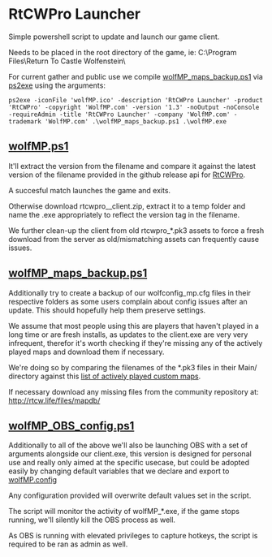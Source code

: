 # RtCWPro Launcher 

Simple powershell script to update and launch our game client. 

Needs to be placed in the root directory of the game, ie: C:\Program Files\Return To Castle Wolfenstein\ 

For current gather and public use we compile [wolfMP_maps_backup.ps1](wolfMP_maps_backup.ps1) via [ps2exe](https://github.com/MScholtes/PS2EXE) using the arguments: 
```
ps2exe -iconFile 'wolfMP.ico' -description 'RtCWPro Launcher' -product 'RtCWPro' -copyright 'WolfMP.com' -version '1.3' -noOutput -noConsole -requireAdmin -title 'RtCWPro Launcher' -company 'WolfMP.com' -trademark 'WolfMP.com' .\wolfMP_maps_backup.ps1 .\wolfMP.exe
```

## [wolfMP.ps1](wolfMP.ps1)

It'll extract the version from the filename and compare it against the latest version of the filename provided in the github release api for [RtCWPro](https://github.com/rtcwmp-com/rtcwPro/releases). 

A succesful match launches the game and exits. 

Otherwise download rtcwpro_<version>_client.zip, extract it to a temp folder and name the .exe appropriately to reflect the version tag in the filename.

We further clean-up the client from old rtcwpro_*.pk3 assets to force a fresh download from the server as old/mismatching assets can frequently cause issues. 


## [wolfMP_maps_backup.ps1](wolfMP_maps_backup.ps1)

Additionally try to create a backup of our wolfconfig_mp.cfg files in their respective folders as some users complain about config issues after an update. This should hopefully help them preserve settings. 

We assume that most people using this are players that haven't played in a long time or are fresh installs, as updates to the client.exe are very very infrequent, therefor it's worth checking if they're missing any of the actively played maps and download them if necessary. 

We're doing so by comparing the filenames of the *.pk3 files in their Main/ directory against this [list of actively played custom maps](https://github.com/Oksii/autoexec_timer#supported-custom-maps).

If necessary download any missing files from the community repository at: http://rtcw.life/files/mapdb/


## [wolfMP_OBS_config.ps1](wolfMP_OBS_config.ps1) 

Additionally to all of the above we'll also be launching OBS with a set of arguments alongside our client.exe, this version is designed for personal use and really only aimed at the specific usecase, but could be adopted easily by changing default variables that we declare and export to [wolfMP.config](wolfMP.config.example)

Any configuration provided will overwrite default values set in the script. 

The script will monitor the activity of wolfMP_*.exe, if the game stops running, we'll silently kill the OBS process as well. 

As OBS is running with elevated privileges to capture hotkeys, the script is required to be ran as admin as well.
